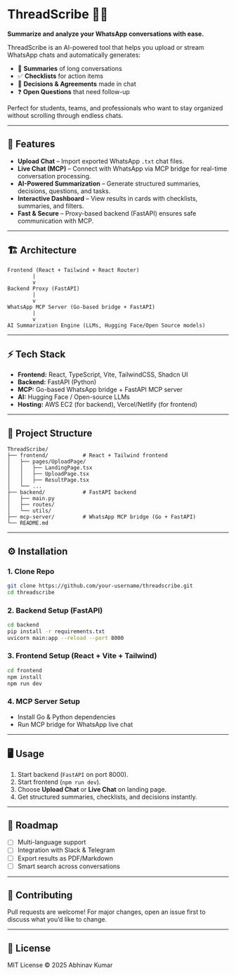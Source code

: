 # ThreadScribe 📖✨
**Summarize and analyze your WhatsApp conversations with ease.**

ThreadScribe is an AI-powered tool that helps you upload or stream WhatsApp chats and automatically generates:  
- 📑 **Summaries** of long conversations  
- ✅ **Checklists** for action items  
- 📝 **Decisions & Agreements** made in chat  
- ❓ **Open Questions** that need follow-up  

Perfect for students, teams, and professionals who want to stay organized without scrolling through endless chats.  

---

## 🚀 Features  
- **Upload Chat** – Import exported WhatsApp `.txt` chat files.  
- **Live Chat (MCP)** – Connect with WhatsApp via MCP bridge for real-time conversation processing.  
- **AI-Powered Summarization** – Generate structured summaries, decisions, questions, and tasks.  
- **Interactive Dashboard** – View results in cards with checklists, summaries, and filters.  
- **Fast & Secure** – Proxy-based backend (FastAPI) ensures safe communication with MCP.  

---

## 🏗️ Architecture  
```
Frontend (React + Tailwind + React Router)
        |
        v
Backend Proxy (FastAPI)
        |
        v
WhatsApp MCP Server (Go-based bridge + FastAPI)
        |
        v
AI Summarization Engine (LLMs, Hugging Face/Open Source models)
```

---

## ⚡ Tech Stack  
- **Frontend:** React, TypeScript, Vite, TailwindCSS, Shadcn UI  
- **Backend:** FastAPI (Python)  
- **MCP:** Go-based WhatsApp bridge + FastAPI MCP server  
- **AI:** Hugging Face / Open-source LLMs  
- **Hosting:** AWS EC2 (for backend), Vercel/Netlify (for frontend)  

---

## 📂 Project Structure  
```
ThreadScribe/
├── frontend/           # React + Tailwind frontend
│   ├── pages/UploadPage/
│   │   ├── LandingPage.tsx
│   │   ├── UploadPage.tsx
│   │   ├── ResultPage.tsx
│   └── ...
├── backend/            # FastAPI backend
│   ├── main.py
│   ├── routes/
│   └── utils/
├── mcp-server/         # WhatsApp MCP bridge (Go + FastAPI)
└── README.md
```

---

## ⚙️ Installation  

### 1. Clone Repo  
```bash
git clone https://github.com/your-username/threadscribe.git
cd threadscribe
```

### 2. Backend Setup (FastAPI)  
```bash
cd backend
pip install -r requirements.txt
uvicorn main:app --reload --port 8000
```

### 3. Frontend Setup (React + Vite + Tailwind)  
```bash
cd frontend
npm install
npm run dev
```

### 4. MCP Server Setup  
- Install Go & Python dependencies  
- Run MCP bridge for WhatsApp live chat  

---

## 🖥️ Usage  
1. Start backend (`FastAPI` on port 8000).  
2. Start frontend (`npm run dev`).  
3. Choose **Upload Chat** or **Live Chat** on landing page.  
4. Get structured summaries, checklists, and decisions instantly.  

---

## 🔮 Roadmap  
- [ ] Multi-language support  
- [ ] Integration with Slack & Telegram  
- [ ] Export results as PDF/Markdown  
- [ ] Smart search across conversations  

---

## 🤝 Contributing  
Pull requests are welcome! For major changes, open an issue first to discuss what you’d like to change.  

---

## 📜 License  
MIT License © 2025 Abhinav Kumar  

